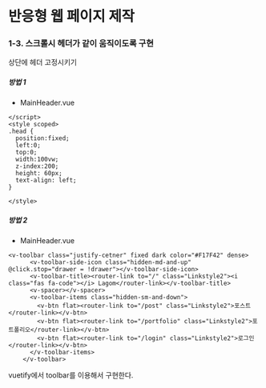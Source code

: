 # 반응형 웹 페이지 제작



### 1-3. 스크롤시 헤더가 같이 움직이도록 구현

상단에 헤더 고정시키기



##### 방법 1

- MainHeader.vue

```
</script>
<style scoped>
.head {
  position:fixed;
  left:0;
  top:0;
  width:100vw;
  z-index:200;
  height: 60px;
  text-align: left;
}

</style>
```



##### 방법 2

- MainHeader.vue

```
<v-toolbar class="justify-cetner" fixed dark color="#F17F42" dense>
      <v-toolbar-side-icon class="hidden-md-and-up" @click.stop="drawer = !drawer"></v-toolbar-side-icon>
      <v-toolbar-title><router-link to="/" class="Linkstyle2"><i class="fas fa-code"></i> Lagom</router-link></v-toolbar-title>
      <v-spacer></v-spacer>
      <v-toolbar-items class="hidden-sm-and-down">
        <v-btn flat><router-link to="/post" class="Linkstyle2">포스트</router-link></v-btn>
        <v-btn flat><router-link to="/portfolio" class="Linkstyle2">포트폴리오</router-link></v-btn>
        <v-btn flat><router-link to="/login" class="Linkstyle2">로그인</router-link></v-btn>
      </v-toolbar-items>
    </v-toolbar>
```



vuetify에서 toolbar를 이용해서 구현한다.


